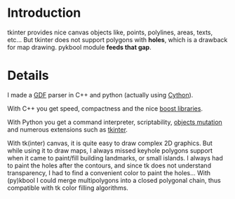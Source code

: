 # Introduction #

tkinter provides nice canvas objects like, points, polylines, areas, texts, etc...
But tkinter does not support polygons with **holes**, which is a drawback for map drawing. pykbool module **feeds that gap**.

# Details #

I made a [GDF](http://en.wikipedia.org/wiki/Geographic_Data_Files) parser in C++ and python (actually using [Cython](http://www.cython.org)).

With C++ you get speed, compactness and the nice [boost libraries](http://www.boost.org/).

With Python you get a command interpreter, scriptability, [objects mutation](http://inst.eecs.berkeley.edu/~selfpace/cs9honline/Q2/mutation.html) and numerous extensions such as [tkinter](http://wiki.python.org/moin/TkInter).

With tk(inter) canvas, it is quite easy to draw complex 2D graphics. But while using it to draw maps, I always missed keyhole polygons support when it came to paint/fill building landmarks, or small islands. I always had to paint the holes after the contours, and since tk does not understand transparency, I had to find a convenient color to paint the holes... With (py)kbool I could merge multipolygons into a closed polygonal chain, thus compatible with tk color filling algorithms.

![![](http://pykbool.googlecode.com/svn/wiki/keyhole4.png)](http://pykbool.googlecode.com/svn/wiki/keyhole4.png)